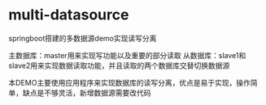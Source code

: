 # multi-datasource
springboot搭建的多数据源demo实现读写分离

主数据库：master用来实现写功能以及重要的部分读取
从数据库：slave1和slave2用来实现数据读取功能，并且读取的两个数据库交替切换数据源

本DEMO主要使用应用程序来实现数据库的读写分离，优点是易于实现，操作简单，缺点是不够灵活，新增数据源需要改代码
